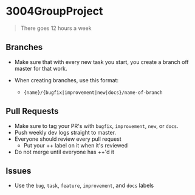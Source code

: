 # 3004GroupProject
> There goes 12 hours a week

## Branches
- Make sure that with every new task you start, you create a branch off master for that work.

- When creating branches, use this format:
	- `{name}/{bugfix|improvement|new|docs}/name-of-branch`


## Pull Requests
- Make sure to tag your PR's with `bugfix`, `improvement`, `new`, or `docs`.
- Push weekly dev logs straight to master.
- Everyone should review every pull request
	- Put your ++ label on it when it's reviewed
- Do not merge until everyone has ++'d it


## Issues
- Use the `bug`, `task`, `feature`, `improvement`, and `docs` labels
